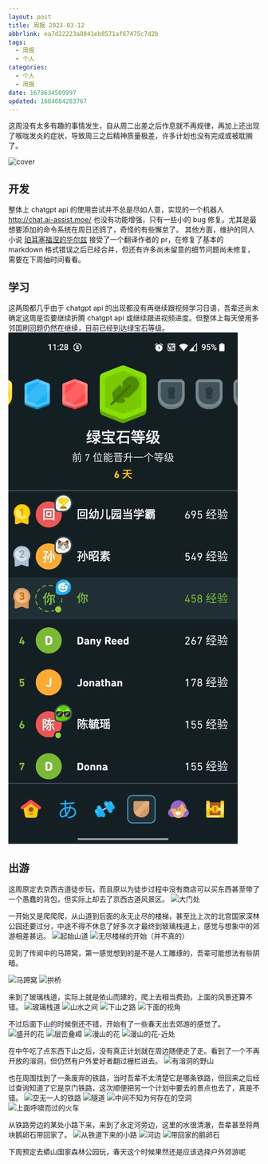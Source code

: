 ```yaml
---
layout: post
title: 周报 2023-03-12
abbrlink: ea7d22223a8841eb8571af67475c7d2b
tags:
  - 周报
  - 个人
categories:
  - 个人
  - 周报
date: 1678634509997
updated: 1684084283767
---
```


这周没有太多有趣的事情发生，自从周二出差之后作息就不再规律，再加上还出现了喉咙发炎的症状，导致周三之后精神质量极差，许多计划也没有完成或被耽搁了。

![cover](https://image-proxy.rxliuli.com/?url=https://lh3.googleusercontent.com/pw/AMWts8AxGkMGIykx8pozqolOwSQTVW0oJZUFD7v8YcbFr4TOzkRZOaXFF_0sKZ1qBSj2hVTb8ZboUXD-1C8FVvqFJNsqWSVA52qjpvVnYlmxqfhVmu_q_WZpKgFD7J7HsGFIrTXSrhRDY455jLspd_mniUxj=w1003-h1337-no)

## 开发

整体上 chatgpt api 的使用尝试并不总是尽如人意，实现的一个机器人 <http://chat.ai-assist.moe/> 也没有功能增强，只有一些小的 bug 修复。尤其是最想要添加的命令系统在周日还鸽了，奇怪的有些懈怠了。
其他方面，维护的同人小说 [珀耳塞福涅的华尔兹](https://persephone-s-waltz.liuli.moe/) 接受了一个翻译作者的 pr，在修复了基本的 markdown 格式错误之后已经合并，但还有许多尚未留意的细节问题尚未修复，需要在下周抽时间看看。

## 学习

这两周都几乎由于 chatgpt api 的出现都没有再继续跟视频学习日语，吾辈还尚未确定这周是否要继续折腾 chatgpt api 或继续跟进视频进度。但整体上每天使用多邻国刷回题仍然在继续，目前已经到达绿宝石等级。
![image.jpg](/resources/3089b46df2a94d5abe949d9782448cb0.jpg)

## 出游

这周原定去京西古道徒步玩，而且原以为徒步过程中没有商店可以买东西甚至带了一个愚蠢的背包，但实际上却去了京西古道风景区。
![大门处](https://image-proxy.rxliuli.com/?url=https://lh3.googleusercontent.com/pw/AMWts8ARbzdXx6cGu0MQyYbohIRFO7uQ_5N3CbxH9p-zifilUoL9bQGgP37VCqiH7DHzuY9cYzAqsuJn7bsoBqmlIdK2Gp7UhkTiZhRwYMb5Kb4w9VPNy9kc84BejGEHZSttpX5-vuEh-l2t2ECe-HoRnzwi=w1783-h1337-no)

一开始又是爬爬爬，从山道到后面的永无止尽的楼梯，甚至比上次的北宫国家深林公园还要过分，中途不得不休息了好多次才最终到玻璃栈道上，感觉与想象中的郊游相差甚远。
![起始山道](https://image-proxy.rxliuli.com/?url=https://lh3.googleusercontent.com/pw/AMWts8B5Ak97ZPEFBs9y2r7-hYkVddwfXwl5drYrBpiwg9ORKOaBd0skIO8vfVzxKc2WiSkJFV87JsHgpmwPpHQQHvzpGR14oAeCFD_tR4BJQfxIsNCBJ9vGMTI22CIxv2NndT8M6zTb_C3eVCn7EMw-AKa4=w1003-h1337-no)
![无尽楼梯的开始（并不真的）](https://image-proxy.rxliuli.com/?url=https://lh3.googleusercontent.com/pw/AMWts8ATZPAZrVVd2G6CDD5n5eSjSzbY-oDTghEjE0Ej2eSNh9OsSviTENlrOETWlrneWoB2plSyIOhTLVBDfCOjP2LVgH4Oyaa0OjXQBfTMZIZC3ZhdvQE0D2JobecnxvYJ7a_zb-xLhj2ckKa1Nedt4P3Z=w1003-h1337-no)

见到了传闻中的马蹄窝，第一感觉想到的是不是人工雕琢的，吾辈可能想法有些阴暗。

![马蹄窝](https://image-proxy.rxliuli.com/?url=https://lh3.googleusercontent.com/pw/AMWts8A3Eh8ztTp7Ft0h1NZzi10qkSgEEYePx6fyyY3dxsYBhS_n7YHdq25L8Wx9dCYc_GotKKPrq-OCSA75rxtPmCY563U0lbKri2j05PVlM6gclYWksf9G2inQ04rxn88Gbpj1rUKoqJ81oLx2IaTA2cIx=w1003-h1337-no)
![拱桥](https://image-proxy.rxliuli.com/?url=https://lh3.googleusercontent.com/pw/AMWts8DzZsVXpKNDlcxXx2NPDuu4L7gvaI9vgq_EnRpp61IgwHPz9ItHtJl8dnmRK8MPdZ1rbhTH1mRYVZD0xnjFjZFsT00QmHdz1gTV7zullghEODHQhR4uZcyaWn0w4Uodt33oLvxor6DA5raNTC1EuzLK=w1003-h1337-no)

来到了玻璃栈道，实际上就是依山而建的，爬上去相当费劲，上面的风景还算不错。
![玻璃栈道](https://image-proxy.rxliuli.com/?url=https://lh3.googleusercontent.com/pw/AMWts8AmCKHcFM8TaDosAv7-g1T6RHk_ejJmt6pAWdCR46uZdYU2tntsN9xg3XvrMrshLj4rPhE6friHL4FlLR6nlmjOymtrZJvXeXzNmK5eCtdTzvk1t3Holbmc3vTZpE8LZisNRkxudK-LMDG-5vx9Q0so=w1783-h1337-no)
![山水之间](https://image-proxy.rxliuli.com/?url=https://lh3.googleusercontent.com/pw/AMWts8C3UImpFIpTbphfs1y4APnJPi2B9M7f-MMtbjTQe9HiWoCukuguclgojJwUQtqI3vCgxgRsFBq0FzH8orVe-_s5joyYevneiNNlqC5TlTWdNFttDrHPGxipdO2vI6ep7QOIA3xuYYiH3hM6hEOQy5Kw=w1003-h1337-no)
![下山之路](https://image-proxy.rxliuli.com/?url=https://lh3.googleusercontent.com/pw/AMWts8AF8332omBgIQVjsChANLXEgVQG2Y5tZH5X1sYpimNHcCb-jrYdXKa0htGun984hDx-R_yoHk2FM27rvbTgdJLhFjsHpys4CWXN3b4wAfr8ci6MISsECYjlE9LH6n_bM5BsJ1MVoYP24_mm51LuJewJ=w1783-h1337-no)
![下面的视角](https://image-proxy.rxliuli.com/?url=https://lh3.googleusercontent.com/pw/AMWts8DUa5jEzBR9QsDfjViHLzuqXhnZhJ9nzXuDfwE63mdQ-l_cMrU8lkGyv8wmRfVFNCfKrrL3JtVeXykLVheUDru59b-3K6_byKEAhg0t6N7_--KF8S3AaxoXLewzN0zqVAosCnOUzRAPq0YCkCi1n_ip=w1783-h1337-no)

不过后面下山的时候倒还不错，开始有了一些春天出去郊游的感觉了。
![盛开的花](https://image-proxy.rxliuli.com/?url=https://lh3.googleusercontent.com/pw/AMWts8AxGkMGIykx8pozqolOwSQTVW0oJZUFD7v8YcbFr4TOzkRZOaXFF_0sKZ1qBSj2hVTb8ZboUXD-1C8FVvqFJNsqWSVA52qjpvVnYlmxqfhVmu_q_WZpKgFD7J7HsGFIrTXSrhRDY455jLspd_mniUxj=w1003-h1337-no)
![层峦叠嶂](https://image-proxy.rxliuli.com/?url=https://lh3.googleusercontent.com/pw/AMWts8Bw3bug6GlhFa1SI1lePoF2ALBtoMLG4E4U_wdMoRos0TH7vvQ67iSUuHXnFoPWWqZvVWuHvX0Vc04gTyGRgLF9ECJ2fwYOA0zLiOlMltNbnAksL_fScZ2EjJj3pFOHq6XDQq0X3l0ij6oysnq9IIoj=w1783-h1337-no)
![漫山的花](https://image-proxy.rxliuli.com/?url=https://lh3.googleusercontent.com/pw/AMWts8B5Y7_mgadWml1qL5EBTLMvTdKw1fQZlNGcyCE-OuQu9ubxNnFE5FHNP6ThupdpLQekh72TyZE3qId87N3TUKwQW_hnNHvXCYaD33EtTHp0r-4nFgQBRSALU8uZYwff44c3FFKdSJJLbKOxgd7h8mvq=w1783-h1337-no)
![漫山的花-近处](https://image-proxy.rxliuli.com/?url=https://lh3.googleusercontent.com/pw/AMWts8C4CGS8IazHXebkIQtgyRkSE39tuTZbFxPNdUGQvodcaMMB5Q2zOKTiCTDVxCn5FnVkTifGbPs3FUitKSuA8VcgkYr62tHr9GaWMwqjNwOuka6Pnk-Z9dC9iVMtQCsDpJSpLfFS5-8jSu-qBcTF0j6Q=w1783-h1337-no)

在中午吃了点东西下山之后，没有真正计划就在周边随便走了走。看到了一个不再开放的溶洞，但仍然有户外爱好者翻过栅栏进去。
![有溶洞的野山](https://image-proxy.rxliuli.com/?url=https://lh3.googleusercontent.com/pw/AMWts8BTPJ-13t8a0dhHSN22DbZY3KTITktBkrPDYoW_Pyakf1MZbXFjFBv6TpA6BMLLA5IO9RJDrT3bhHQyswmtBzUcFWc6AgC6_73Tt-oRLLHmNpiItWCJzCUBwJ8NnmQ4kcvCGgeTdJczleVZfW-quKxW=w1003-h1337-no)

也在周围找到了一条废弃的铁路，当时吾辈不太清楚它是哪条铁路，但回来之后经过查询知道了它是京门铁路，这次顺便把另一个计划中要去的景点也去了，真是不错。
![空无一人的铁路](https://image-proxy.rxliuli.com/?url=https://lh3.googleusercontent.com/pw/AMWts8AklW7Or1_BLUCK70KOYMC9bINBqKZmlcUqWgSCogMqJCQJoxAonDFd4vjq5JL0dLonDSOXrmiWuLX5AiFRsjQG4PCDc-oc04DQpIfnccSlAO9mhrjWmDdEy8OAZUutDVsMeZIpP0zkQdnkPtvmJDh6=w1003-h1337-no)
![隧道](https://image-proxy.rxliuli.com/?url=https://lh3.googleusercontent.com/pw/AMWts8CIFW703hHDFWdxd274cldG84wp6Edgy-BaQmQE8dKOBNmmALxHA9IZGnYhEp1eELkhRfRX5JgfJyoP42p-7u4q7kj_hhe0uIsPVXNzcGYWdXn4BBZXPrkbRrntJXKQoD6pYa9F71uFeu7a0CIaMsuQ=w1003-h1337-no)
![中间不知为何存在的空洞](https://image-proxy.rxliuli.com/?url=https://lh3.googleusercontent.com/pw/AMWts8AjabrHn_kvWnBYn175hisjKJMxWrRcBhANLbuVXj19DU3xzd40W4PZsojx3bAQBgJcLC7tfB4uRjsVOi40STur4iKhNvNXFTTUdGMx_sTR0VorlUJ_fwZObRGb-hDavQrckPbH5oX_piTq8ShJ_E06=w1003-h1337-no)
![上面呼啸而过的火车](https://image-proxy.rxliuli.com/?url=https://lh3.googleusercontent.com/pw/AMWts8B47kRaAKmZ2iT0DSBb1f40e_h5NzhAx4AP-qXvjXiv5wOIvzxEMpVmeyboi1aCQfLKilTYCP619H1iBPC7K1pNMCgdjP7Z7gPRCMIDAXAQK_h-qvvCF_fukTEnkGu6_weHo0IQ39qGQpGx5nWb1t9K=w1783-h1337-no)

从铁路旁边的某处小路下来，来到了永定河旁边，这里的水很清澈，吾辈甚至将两块鹅卵石带回家了。
![从铁道下来的小路](https://image-proxy.rxliuli.com/?url=https://lh3.googleusercontent.com/pw/AMWts8BVsEtOZi3UxGmCYhcb1CEed4tCznXW6-dlkUDsCUUbZPe-ux1SzPp10gkrf4eMuQdoPf5JcDJGWZD338PjX18RPgJ5EX1o1i6IENd09O6XKcn71-kPqTxSKnmiWF26wHlApv0bnM7iFvQGoUvkVtuC=w1003-h1337-no)
![河边](https://image-proxy.rxliuli.com/?url=https://lh3.googleusercontent.com/pw/AMWts8AFsAtonKwH7V-kdpEiF4HiCJtMZSzqhR4-dCSuysk-pO8R9_nGu4dJfFgK606exd09Yj8_ZezXnyKfkIXmaBogeNiHA7uCaIbjzkVrYM7BszxllVwimxwMEEUHFvrIeHnPayaF266dXrfPbnL2ly2O=w1783-h1337-no)
![带回家的鹅卵石](https://image-proxy.rxliuli.com/?url=https://lh3.googleusercontent.com/pw/AMWts8AtjNjzjppbPicFBQtthwHhps1xBdUU3ccb86lrH977XftYmx1wR9wneeTieKuSqmEz4veRhWKWc5xtyuZvzJY8Qs_0a6G8xidhW8qPBZDxZU5ZccLwuuYmxUNXBcy4RIgPb7HlBGFw4FIy_xa_JqBa=w1783-h1337-no)

下周预定去蟒山国家森林公园玩，春天这个时候果然还是应该选择户外郊游呢
